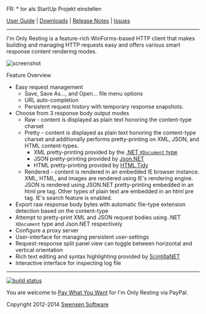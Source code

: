FR: 
	* Ior als StartUp Projekt einstellen

[User Guide](../../wiki/UserGuide) | [Downloads](http://www.swensensoftware.com/im-only-resting) | [Release Notes](../../wiki/ReleaseNotes) | [Issues](../../issues)

---

I'm Only Resting is a feature-rich WinForms-based HTTP client that makes building and managing HTTP requests easy and offers various smart response content rendering modes.

![screenshot](http://www.swensensoftware.com/static/im-only-resting/front-page-example.png)

Feature Overview
  * Easy request management
    * Save, Save As..., and Open... file menu options
    * URL auto-completion
    * Persistent request history with temporary response snapshots.
  * Choose from 3 response body output modes
    * Raw - content is displayed as plain text honoring the content-type charset
    * Pretty - content is displayed as plain text honoring the content-type charset and additionally performs pretty-printing on XML, JSON, and HTML content-types.
      * XML pretty-printing provided by the [.NET `XDocument` type](http://msdn.microsoft.com/en-us/library/system.xml.linq.xdocument(v=vs.100).aspx)
      * JSON pretty-printing provided by [Json.NET](http://json.codeplex.com/)
      * HTML pretty-printing provided by [HTML Tidy](http://tidy.sourceforge.net/)
    * Rendered - content is rendered in an embedded IE browser instance. XML, HTML, and images are rendered using IE's rendering engine. JSON is rendered using JSON.NET pretty-printing embedded in an html pre tag. Other types of plain text are embedded in an html pre tag. IE's search feature is enabled.
  * Export raw response body bytes with automatic file-type extension detection based on the content-type
  * Attempt to pretty-print XML and JSON request bodies using .NET `XDocument` type and Json.NET respectively
  * Configure a proxy server
  * User-interface for managing persistent user-settings
  * Request-response split panel view can toggle between horizontal and vertical orientation
  * Rich text editing and syntax highlighting provided by [ScintillaNET](http://scintillanet.codeplex.com/)
  * Interactive interface for inspecting log file

---
[![build status](https://ci.appveyor.com/api/projects/status/eo4qpc6mmew39i6a?svg=true)](https://ci.appveyor.com/project/stephen-swensen/im-only-resting)

You are welcome to [Pay What You Want](https://www.paypal.com/cgi-bin/webscr?cmd=_s-xclick&hosted_button_id=WXSPTXDPECJ9L) for I'm Only Resting via PayPal.

Copyright 2012-2014 [Swensen Software](http://www.swensensoftware.com)
